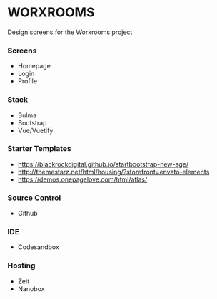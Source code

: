 # WORXROOMS
Design screens for the Worxrooms project

### Screens
- Homepage
- Login
- Profile

### Stack
- Bulma
- Bootstrap
- Vue/Vuetify

### Starter Templates
- https://blackrockdigital.github.io/startbootstrap-new-age/
- http://themestarz.net/html/housing/?storefront=envato-elements
- https://demos.onepagelove.com/html/atlas/

### Source Control
- Github

### IDE
- Codesandbox

### Hosting
- Zeit
- Nanobox